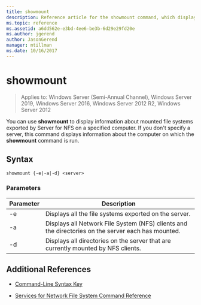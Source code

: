 ```yaml
---
title: showmount
description: Reference article for the showmount command, which displays information about mounted file systems exported by Server for NFS on a specified computer.
ms.topic: reference
ms.assetid: a6dd562e-e3bd-4ee6-be3b-6d29e29fd20e
ms.author: jgerend
author: JasonGerend
manager: mtillman
ms.date: 10/16/2017
---
```


# showmount

> Applies to: Windows Server (Semi-Annual Channel), Windows Server 2019, Windows Server 2016, Windows Server 2012 R2, Windows Server 2012

You can use **showmount** to display information about mounted file systems exported by Server for NFS on a specified computer. If you don't specify a server, this command displays information about the computer on which the **showmount** command is run.

## Syntax

```
showmount {-e|-a|-d} <server>
```

### Parameters

| Parameter | Description |
|--|--|
| -e | Displays all the file systems exported on the server. |
| -a | Displays all Network File System (NFS) clients and the directories on the server each has mounted. |
| -d | Displays all directories on the server that are currently mounted by NFS clients. |

## Additional References

- [Command-Line Syntax Key](command-line-syntax-key.md)

- [Services for Network File System Command Reference](services-for-network-file-system-command-reference.md)